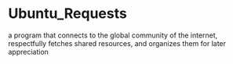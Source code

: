 # Ubuntu_Requests
a program that connects to the global community of the internet, respectfully fetches shared resources, and organizes them for later appreciation
